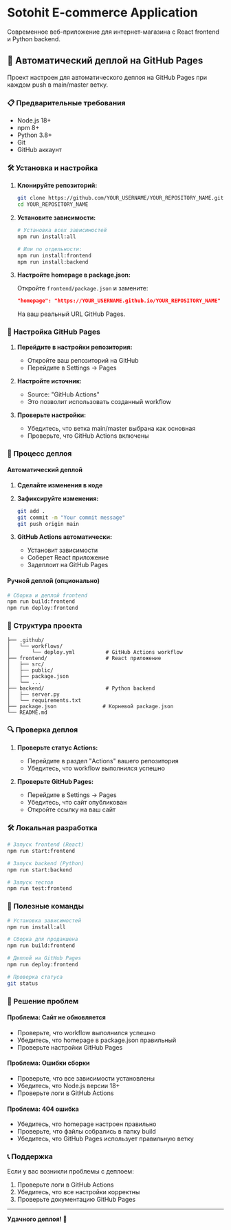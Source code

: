 # Sotohit E-commerce Application

Современное веб-приложение для интернет-магазина с React frontend и Python backend.

## 🚀 Автоматический деплой на GitHub Pages

Проект настроен для автоматического деплоя на GitHub Pages при каждом push в main/master ветку.

### 📋 Предварительные требования

- Node.js 18+
- npm 8+
- Python 3.8+
- Git
- GitHub аккаунт

### 🛠 Установка и настройка

1. **Клонируйте репозиторий:**
   ```bash
   git clone https://github.com/YOUR_USERNAME/YOUR_REPOSITORY_NAME.git
   cd YOUR_REPOSITORY_NAME
   ```

2. **Установите зависимости:**
   ```bash
   # Установка всех зависимостей
   npm run install:all
   
   # Или по отдельности:
   npm run install:frontend
   npm run install:backend
   ```

3. **Настройте homepage в package.json:**
   
   Откройте `frontend/package.json` и замените:
   ```json
   "homepage": "https://YOUR_USERNAME.github.io/YOUR_REPOSITORY_NAME"
   ```
   
   На ваш реальный URL GitHub Pages.

### 🔧 Настройка GitHub Pages

1. **Перейдите в настройки репозитория:**
   - Откройте ваш репозиторий на GitHub
   - Перейдите в Settings → Pages

2. **Настройте источник:**
   - Source: "GitHub Actions"
   - Это позволит использовать созданный workflow

3. **Проверьте настройки:**
   - Убедитесь, что ветка main/master выбрана как основная
   - Проверьте, что GitHub Actions включены

### 🚀 Процесс деплоя

#### Автоматический деплой

1. **Сделайте изменения в коде**
2. **Зафиксируйте изменения:**
   ```bash
   git add .
   git commit -m "Your commit message"
   git push origin main
   ```

3. **GitHub Actions автоматически:**
   - Установит зависимости
   - Соберет React приложение
   - Задеплоит на GitHub Pages

#### Ручной деплой (опционально)

```bash
# Сборка и деплой frontend
npm run build:frontend
npm run deploy:frontend
```

### 📁 Структура проекта

```
├── .github/
│   └── workflows/
│       └── deploy.yml          # GitHub Actions workflow
├── frontend/                   # React приложение
│   ├── src/
│   ├── public/
│   ├── package.json
│   └── ...
├── backend/                    # Python backend
│   ├── server.py
│   └── requirements.txt
├── package.json               # Корневой package.json
└── README.md
```

### 🔍 Проверка деплоя

1. **Проверьте статус Actions:**
   - Перейдите в раздел "Actions" вашего репозитория
   - Убедитесь, что workflow выполнился успешно

2. **Проверьте GitHub Pages:**
   - Перейдите в Settings → Pages
   - Убедитесь, что сайт опубликован
   - Откройте ссылку на ваш сайт

### 🛠 Локальная разработка

```bash
# Запуск frontend (React)
npm run start:frontend

# Запуск backend (Python)
npm run start:backend

# Запуск тестов
npm run test:frontend
```

### 📝 Полезные команды

```bash
# Установка зависимостей
npm run install:all

# Сборка для продакшена
npm run build:frontend

# Деплой на GitHub Pages
npm run deploy:frontend

# Проверка статуса
git status
```

### 🐛 Решение проблем

#### Проблема: Сайт не обновляется
- Проверьте, что workflow выполнился успешно
- Убедитесь, что homepage в package.json правильный
- Проверьте настройки GitHub Pages

#### Проблема: Ошибки сборки
- Проверьте, что все зависимости установлены
- Убедитесь, что Node.js версии 18+
- Проверьте логи в GitHub Actions

#### Проблема: 404 ошибка
- Убедитесь, что homepage настроен правильно
- Проверьте, что файлы собрались в папку build
- Убедитесь, что GitHub Pages использует правильную ветку

### 📞 Поддержка

Если у вас возникли проблемы с деплоем:
1. Проверьте логи в GitHub Actions
2. Убедитесь, что все настройки корректны
3. Проверьте документацию GitHub Pages

---

**Удачного деплоя! 🎉**
